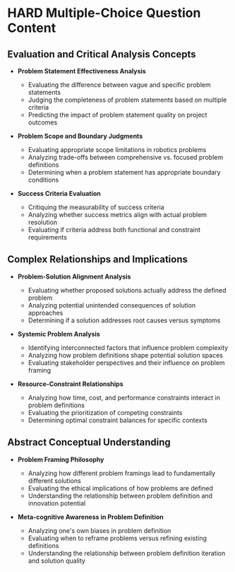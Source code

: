 # HARD Multiple-Choice Question Content

## Evaluation and Critical Analysis Concepts

- **Problem Statement Effectiveness Analysis**
  - Evaluating the difference between vague and specific problem statements
  - Judging the completeness of problem statements based on multiple criteria
  - Predicting the impact of problem statement quality on project outcomes

- **Problem Scope and Boundary Judgments**
  - Evaluating appropriate scope limitations in robotics problems
  - Analyzing trade-offs between comprehensive vs. focused problem definitions
  - Determining when a problem statement has appropriate boundary conditions

- **Success Criteria Evaluation**
  - Critiquing the measurability of success criteria
  - Analyzing whether success metrics align with actual problem resolution
  - Evaluating if criteria address both functional and constraint requirements

## Complex Relationships and Implications

- **Problem-Solution Alignment Analysis**
  - Evaluating whether proposed solutions actually address the defined problem
  - Analyzing potential unintended consequences of solution approaches
  - Determining if a solution addresses root causes versus symptoms

- **Systemic Problem Analysis**
  - Identifying interconnected factors that influence problem complexity
  - Analyzing how problem definitions shape potential solution spaces
  - Evaluating stakeholder perspectives and their influence on problem framing

- **Resource-Constraint Relationships**
  - Analyzing how time, cost, and performance constraints interact in problem definitions
  - Evaluating the prioritization of competing constraints
  - Determining optimal constraint balances for specific contexts

## Abstract Conceptual Understanding

- **Problem Framing Philosophy**
  - Analyzing how different problem framings lead to fundamentally different solutions
  - Evaluating the ethical implications of how problems are defined
  - Understanding the relationship between problem definition and innovation potential

- **Meta-cognitive Awareness in Problem Definition**
  - Analyzing one's own biases in problem definition
  - Evaluating when to reframe problems versus refining existing definitions
  - Understanding the relationship between problem definition iteration and solution quality